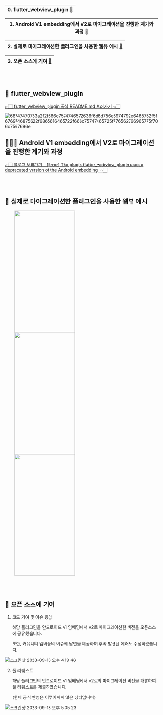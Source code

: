 |0. flutter_webview_plugin [🔻](https://github.com/hardy716/flutter_webview_plugin#-flutter_webview_plugin)|
|---|

|1. Android V1 embedding에서 V2로 마이그레이션을 진행한 계기와 과정 [🔻](https://github.com/hardy716/flutter_webview_plugin#-android-v1-embedding에서-v2로-마이그레이션을-진행한-계기와-과정)|
|---|

|2. 실제로 마이그레이션한 플러그인을 사용한 웹뷰 에시 [🔻](https://github.com/hardy716/flutter_webview_plugin#-실제로-마이그레이션한-플러그인을-사용한-웹뷰-에시)|
|---|

|3. 오픈 소스에 기여 [🔻](https://github.com/hardy716/flutter_webview_plugin#-오픈-소스에-기여)|
|---|

<br></br>

## 📍 flutter_webview_plugin
[👉🏻 flutter_webview_plugin 공식 README.md 보러가기 👈🏻](https://github.com/fluttercommunity/flutter_webview_plugin#readme)

![68747470733a2f2f666c7574746572636f6d6d756e6974792e6465762f5f6769746875622f6865616465722f666c75747465725f776562766965775f706c7567696e](https://github.com/hardy716/flutter_webview_plugin/assets/101140679/2aadbd48-f378-4341-bbdf-8cbf056953e7)

## 🧑🏻‍💻 Android V1 embedding에서 V2로 마이그레이션을 진행한 계기와 과정
[👉🏻 블로그 보러가기 - [Error] The plugin flutter_webview_plugin uses a deprecated version of the Android embedding. 👈🏻](https://hardy716.github.io/blog/trouble-shooting/2023-04-19-troubleshooting-3/)

<br></br>

## 📱 실제로 마이그레이션한 플러그인을 사용한 웹뷰 예시
<p align="start">
  <img src="https://github.com/hardy716/flutter_webview_plugin/assets/101140679/6e1a215a-5bd2-4391-9e8c-01cf989757de" width="200" height="400" hspace="30">
  <img src="https://github.com/hardy716/flutter_webview_plugin/assets/101140679/5c6efa10-fef7-40fb-b631-a0caf90ea43e" width="200" height="400" hspace="30"> 
  <img src="https://github.com/hardy716/flutter_webview_plugin/assets/101140679/0f257245-3425-4ae6-944f-c0501cec1fc9" width="200" height="400" hspace="30">
</p>

<br></br>

## 🌟 오픈 소스에 기여

1. 코드 기여 및 이슈 응답
  
   해당 플러그인을 안드로이드 v1 임베딩에서 v2로 마이그레이션한 버전을 오픈소스에 공유했습니다.
    
   또한, 커뮤니티 멤버들의 이슈에 답변을 제공하며 후속 발견된 에러도 수정하였습니다.
   
![스크린샷 2023-09-13 오후 4 19 46](https://github.com/hardy716/flutter_webview_plugin/assets/101140679/cb55bbf9-136d-43f1-b05c-087f9a2496b3)

2. 풀 리퀘스트
  
   해당 플러그인의 안드로이드 v1 임베딩에서 v2로의 마이그레이션 버전을 개발하여 풀 리퀘스트를 제출하였습니다.
   
   (현재 공식 반영은 이루어지지 않은 상태입니다)
 
![스크린샷 2023-09-13 오후 5 05 23](https://github.com/hardy716/flutter_webview_plugin/assets/101140679/76b6976a-85d3-47ad-ae01-62bd63c13bb0)
